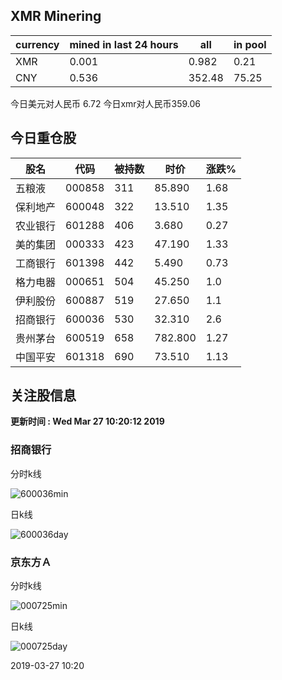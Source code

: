 ## XMR Minering

|currency|mined in last 24 hours|all|in pool|
|---|---|---|---|
|XMR|0.001|0.982|0.21|
|CNY|0.536|352.48|75.25|

今日美元对人民币 6.72	今日xmr对人民币359.06


## 今日重仓股 

|股名|代码|被持数|时价|涨跌%|
|---|---|---|---|---|
|五粮液|000858|311|85.890|1.68|
|保利地产|600048|322|13.510|1.35|
|农业银行|601288|406|3.680|0.27|
|美的集团|000333|423|47.190|1.33|
|工商银行|601398|442|5.490|0.73|
|格力电器|000651|504|45.250|1.0|
|伊利股份|600887|519|27.650|1.1|
|招商银行|600036|530|32.310|2.6|
|贵州茅台|600519|658|782.800|1.27|
|中国平安|601318|690|73.510|1.13|

## 关注股信息
**更新时间 : Wed Mar 27 10:20:12 2019**
### 招商银行 
分时k线

![600036min](http://image.sinajs.cn/newchart/min/n/sh600036.gif)

日k线

![600036day](http://image.sinajs.cn/newchart/daily/n/sh600036.gif)

### 京东方Ａ 
分时k线

![000725min](http://image.sinajs.cn/newchart/min/n/sz000725.gif)

日k线

![000725day](http://image.sinajs.cn/newchart/daily/n/sz000725.gif)

2019-03-27 10:20